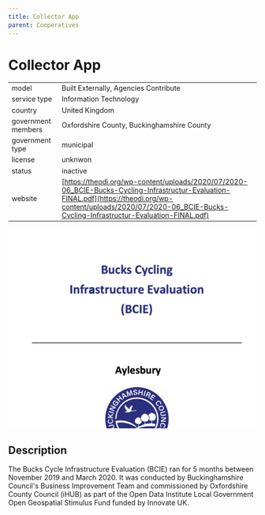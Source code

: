 ```yaml
---
title: Collector App
parent: Cooperatives
---
```


# Collector App

|                   |                                          |
|:------------------|:-----------------------------------------|
| model             | Built Externally, Agencies Contribute
| service type      | Information Technology
| country           | United Kingdom
| government members | Oxfordshire County, Buckinghamshire County
| government type   | municipal
| license           | unknwon
| status            | inactive
| website           | [https://theodi.org/wp-content/uploads/2020/07/2020-06_BCIE-Bucks-Cycling-Infrastructur-Evaluation-FINAL.pdf](https://theodi.org/wp-content/uploads/2020/07/2020-06_BCIE-Bucks-Cycling-Infrastructur-Evaluation-FINAL.pdf)

![Collector App screenshot](images/collectorapp.jpg)

## Description
The Bucks Cycle Infrastructure Evaluation (BCIE) ran for 5 months between November 2019 and March 2020. It was conducted by Buckinghamshire Council's Business Improvement Team and commissioned by Oxfordshire County Council (iHUB) as part of the Open Data Institute Local Government Open Geospatial Stimulus Fund funded by Innovate UK.
